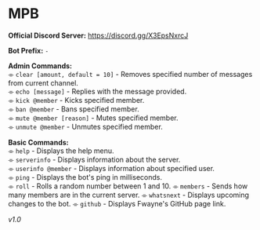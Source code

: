 # MPB

**Official Discord Server:** https://discord.gg/X3EpsNxrcJ

**Bot Prefix:** ``-``

**Admin Commands:**  
⌯ ``clear [amount, default = 10]`` - Removes specified number of messages from current channel.  
⌯ ``echo [message]`` - Replies with the message provided.  
⌯ ``kick @member`` - Kicks specified member.  
⌯ ``ban @member`` - Bans specified member.  
⌯ ``mute @member [reason]`` - Mutes specified member.  
⌯ ``unmute @member`` - Unmutes specified member.  

**Basic Commands:**  
⌯ ``help`` - Displays the help menu.   
⌯ ``serverinfo`` - Displays information about the server.  
⌯ ``userinfo @member`` - Displays information about specified user.  
⌯ ``ping`` - Displays the bot's ping in milliseconds.   
⌯ ``roll`` - Rolls a random number between 1 and 10. 
⌯ ``members`` - Sends how many members are in the current server. 
⌯ ``whatsnext`` - Displays upcoming changes to the bot.
⌯ ``github`` - Displays Fwayne's GitHub page link. 

*v1.0*
